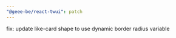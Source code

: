 ```yaml
---
"@geee-be/react-twui": patch
---
```


fix: update like-card shape to use dynamic border radius variable
